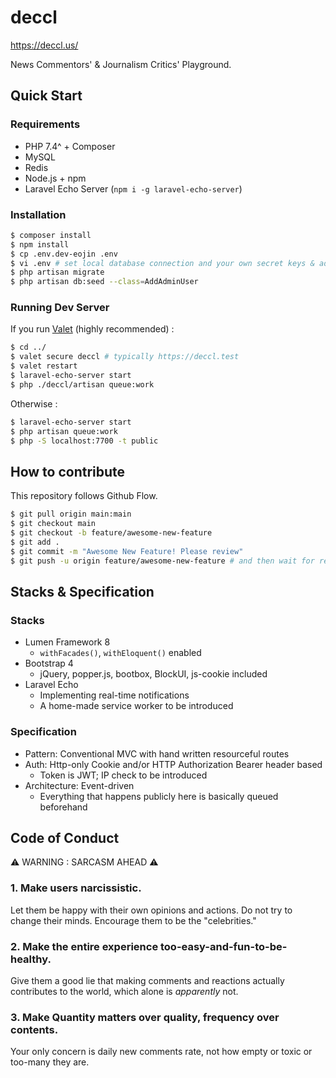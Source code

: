 # deccl

https://deccl.us/

News Commentors' & Journalism Critics' Playground.

## Quick Start

### Requirements

* PHP 7.4^ + Composer
* MySQL
* Redis
* Node.js + npm
* Laravel Echo Server (`npm i -g laravel-echo-server`)

### Installation

```bash
$ composer install
$ npm install
$ cp .env.dev-eojin .env
$ vi .env # set local database connection and your own secret keys & admin credential
$ php artisan migrate
$ php artisan db:seed --class=AddAdminUser
```

### Running Dev Server

If you run [Valet](https://laravel.com/docs/master/valet) (highly recommended) :

```bash
$ cd ../
$ valet secure deccl # typically https://deccl.test
$ valet restart
$ laravel-echo-server start
$ php ./deccl/artisan queue:work
```

Otherwise :

```bash
$ laravel-echo-server start
$ php artisan queue:work
$ php -S localhost:7700 -t public
```

## How to contribute

This repository follows Github Flow.

```bash
$ git pull origin main:main
$ git checkout main
$ git checkout -b feature/awesome-new-feature
$ git add .
$ git commit -m "Awesome New Feature! Please review"
$ git push -u origin feature/awesome-new-feature # and then wait for review
```

## Stacks & Specification

### Stacks

* Lumen Framework 8
    * `withFacades()`, `withEloquent()` enabled
* Bootstrap 4
    * jQuery, popper.js, bootbox, BlockUI, js-cookie included
* Laravel Echo
    * Implementing real-time notifications
    * A home-made service worker to be introduced

### Specification

* Pattern: Conventional MVC with hand written resourceful routes
* Auth: Http-only Cookie and/or HTTP Authorization Bearer header based
    * Token is JWT; IP check to be introduced
* Architecture: Event-driven
    * Everything that happens publicly here is basically queued beforehand

## Code of Conduct

⚠ WARNING : SARCASM AHEAD ⚠

### 1. Make users narcissistic.

Let them be happy with their own opinions and actions. Do not try to change their minds. Encourage them to be the "celebrities."

### 2. Make the entire experience too-easy-and-fun-to-be-healthy.

Give them a good lie that making comments and reactions actually contributes to the world, which alone is *apparently* not.

### 3. Make Quantity matters over quality, frequency over contents.

Your only concern is daily new comments rate, not how empty or toxic or too-many they are.
